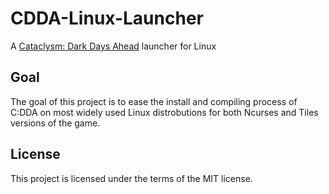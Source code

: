 # CDDA-Linux-Launcher
A [Cataclysm: Dark Days Ahead](https://cataclysmdda.org/) launcher for Linux

## Goal
The goal of this project is to ease the install and compiling process of C:DDA on most widely used Linux distrobutions for both Ncurses and Tiles versions of the game.

## License
This project is licensed under the terms of the MIT license.
